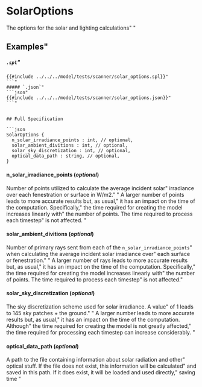 # SolarOptions

 The options for the solar and lighting calculations"
"
 ## Examples"
 ##### `.spl`"
 ```json"
 {{#include ../../../model/tests/scanner/solar_options.spl}}"
 ```"
 ##### `.json`"
 ```json"
 {{#include ../../../model/tests/scanner/solar_options.json}}"
 ```"


 ## Full Specification

```json
SolarOptions {
   n_solar_irradiance_points : int, // optional,
   solar_ambient_divitions : int, // optional,
   solar_sky_discretization : int, // optional,
   optical_data_path : string, // optional,
}
```



#### n_solar_irradiance_points (*optional*)

 Number of points utilized to calculate the average incident solar"
 irradiance over each fenestration or surface in W/m2."
"
 A larger number of points leads to more accurate results but, as usual,"
 it has an impact on the time of the computation. Specifically,"
 the time required for creating the model increases linearly with"
 the number of points. The time required to process each timestep"
 is not affected.        "




#### solar_ambient_divitions (*optional*)

 Number of primary rays sent from each of the `n_solar_irradiance_points`"
 when calculating the average incident solar irradiance over"
 each surface or fenestration."
"
 A larger number of rays leads to more accurate results but, as usual,"
 it has an impact on the time of the computation. Specifically,"
 the time required for creating the model increases linearly with"
 the number of points. The time required to process each timestep"
 is not affected."




#### solar_sky_discretization (*optional*)

 The sky discretization scheme used for solar irradiance. A value"
 of 1 leads to 145 sky patches + the ground."
"
 A larger number leads to more accurate results but, as usual,"
 it has an impact on the time of the computation. Although"
 the time required for creating the model is not greatly affected,"
 the time required for processing each timestep can increase considerably.    "




#### optical_data_path (*optional*)

 A path to the file containing information about solar radiation and other"
 optical stuff. If the file does not exist, this information will be calculated"
 and saved in this path. If it does exist, it will be loaded and used directly,"
 saving time    "




